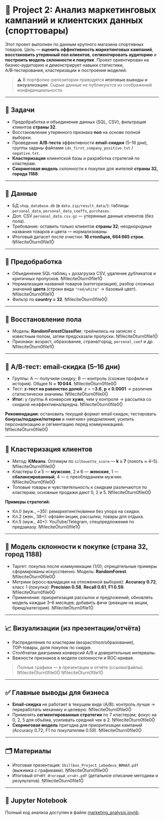 # 🏬 Project 2: Анализ маркетинговых кампаний и клиентских данных (спорттовары)

Этот проект выполнен по данным крупного магазина спортивных товаров. Цель — **оценить эффективность маркетинговых кампаний**, 
**восстановить утерянный пол клиентов**, **сегментировать аудиторию** и **построить модель склонности к покупке**. 
Проект ориентирован на бизнес‑аудиторию и демонстрирует навыки статистики, A/B‑тестирования, кластеризации и построения моделей.

> ⚠️ В портфолио-репозитории приводятся **итоговые выводы и визуализации**. Сырые данные не публикуются из соображений конфиденциальности.

---

## 🎯 Задачи
- Предобработка и объединение данных (SQL, CSV), фильтрация клиентов **страны 32**.
- Восстановление утерянного признака **пол** на основе полной выборки.
- Проведение **A/B‑теста** эффективности **email‑скидки** (5–16 дни), группы заданы файлами `ids_first_company_positive.txt` / `negative.txt`.
- **Кластеризация** клиентской базы и разработка стратегий по кластерам.
- **Скоринговая модель** склонности к покупке для жителей **страны 32, города 1188**.

---

## 🧰 Данные
- БД `shop_database.db` (в `data.zip/result_data/`): таблицы `personal_data`, `personal_data_coeffs`, `purchases`.
- Доп. CSV `personal_data.csv.gz` — утерянные данные клиентов (без пола).
- Требование: оставить только клиентов **страны 32**; неоднородные названия товаров и цвета — нормализованы.
- Итоговый датасет после очистки: **16 столбцов, 664 665 строк**. fileciteturn0file1

---

## 🧹 Предобработка
- Объединение SQL‑таблиц + дозагрузка CSV, удаление дубликатов и критичных пропусков. fileciteturn0file1
- Нормализация названий товаров (категоризация), разбор сложных значений **цвета** (строки вида `"red/white"` → базовый цвет). fileciteturn0file1
- Фильтр по **country = 32**. fileciteturn0file0

---

## 👤 Восстановление пола
- Модель: **RandomForestClassifier**; трейнились на записях с известным полом, затем предсказали пропуски. fileciteturn0file1
- Признаки: возраст, образование, страна/город, `personal_coef` и др. fileciteturn0file1

---

## 🧪 A/B‑тест: email‑скидка (5–16 дни)
- Группы: A — получили скидку; B — контроль (схожие профили и история). Общее N ≈ **10 044**. fileciteturn0file0
- Тест: **z‑тест на равенство долей**: *z* = **−3.6**, **p < 0.0001** → различия статистически значимы. fileciteturn0file0
- **Итог:** у группы A конверсия **хуже**, чем у контроля → рассылка со скидкой неэффективна/вредна. fileciteturn0file0

**Рекомендации:** остановить текущий формат email‑скидок; тестировать **бонусы/подарки/лотереи** и «мягкие» уведомления; 
усилить персонализацию и сегментацию перед коммуникацией. fileciteturn0file0

---

## 👥 Кластеризация клиентов
- Метод: **KMeans**. Оптимум по `silhouette_score` — **k = 7** (локоть ≈ 4–5). fileciteturn0file0
- Кластеры 0 и 5 — **мужские**, 2 и 6 — **женские**, 1 — **сбалансированный**, 4 — c преобладанием мужчин. fileciteturn0file0
- Топовые товары и чувствительность к скидкам различаются по кластерам; основные продажи дают 0, 2 и 5. fileciteturn0file0

**Примеры стратегий:**
- Кл.0 (муж., ~35): ремаркетинг/новинки без упора на скидки.
- Кл.2 (жен., 38+): офлайн‑акции, рассылки, товары для отдыха.
- Кл.5 (муж., 40+): YouTube/Telegram, спецпредложения по предзаказу. fileciteturn0file1

---

## 🤖 Модель склонности к покупке (страна 32, город 1188)
- Таргет: покупка после коммуникации (1/0); отрицательные примеры сформированы искусственно. Модель: **RandomForest**. fileciteturn0file0
- Метрики (кросс‑валидация на отложенной выборке): **Accuracy 0.72**, класс 1 (покупка): **Precision 0.58**, **Recall 0.61**, **F1 0.59**. fileciteturn0file0
- Применение: приоритизация рассылок и предложений; обновлять модель каждые 3–6 месяцев; добавить фичи (реакции на акции, бренд/категория). fileciteturn0file1

---

## 📈 Визуализации (из презентации/отчёта)
- Распределения по кластерам (возраст/пол/образование), TOP‑товары, доля покупок по скидке.
- Столбчатая диаграмма конверсий A/B и доверительные интервалы.
- Важности признаков в модели склонности и ROC‑кривая.

> Полные графики — в презентации и отчёте (ссылки/файлы). fileciteturn0file0 fileciteturn0file1

---

## ✅ Главные выводы для бизнеса
- **Email‑скидка** не работает в текущем виде (A/B): контроль лучше → переработать механику и целевую. fileciteturn0file0
- Применять **сегментированные стратегии** по 7 кластерам; фокус на 0, 2, 5 для объёма, усиливать средний чек в 2. fileciteturn0file0
- **Скоринговая модель** пригодна для приоритизации кампаний (Accuracy 0.72; F1 по покупателям 0.59). fileciteturn0file0

---

## 🗂️ Материалы
- Итоговая презентация: `Skillbox_Project_Lebedeva_ФИНАЛ.pdf` (выжимка с графиками). fileciteturn0file0
- Итоговый отчёт: `Итоговый_отчёт.pdf` (детальное описание методики и результатов). fileciteturn0file1


---

## 📓 Jupyter Notebook
Полный код анализа доступен в файле [marketing_analysis.ipynb](./marketing_analysis.ipynb).

